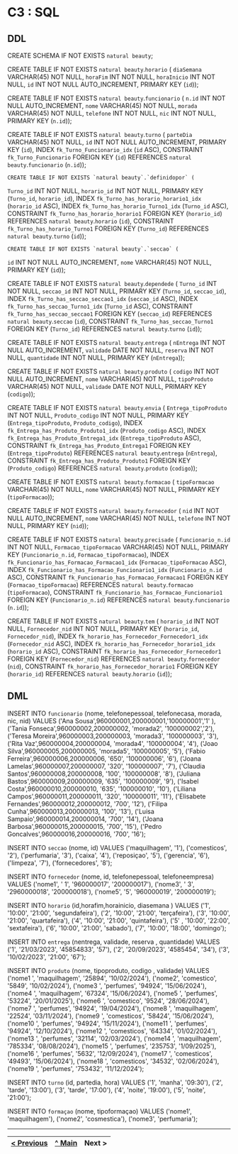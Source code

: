 # C3 : SQL

## DDL

CREATE SCHEMA IF NOT EXISTS `natural beauty`;

CREATE TABLE IF NOT EXISTS `natural beauty`.`horario` (
  `diaSemana` VARCHAR(45) NOT NULL,
  `horaFim` INT NOT NULL,
  `horaInicio` INT NOT NULL,
  `id` INT NOT NULL AUTO_INCREMENT,
  PRIMARY KEY (`id`));
  
CREATE TABLE IF NOT EXISTS `natural beauty`.`funcionario` (
  `n.id` INT NOT NULL AUTO_INCREMENT,
  `nome` VARCHAR(45) NOT NULL,
  `morada` VARCHAR(45) NOT NULL,
  `telefone` INT NOT NULL,
  `nic` INT NOT NULL,
  PRIMARY KEY (`n.id`));
  
  CREATE TABLE IF NOT EXISTS `natural beauty`.`turno` (
  `parteDia` VARCHAR(45) NOT NULL,
  `id` INT NOT NULL AUTO_INCREMENT,
  PRIMARY KEY (`id`),
  INDEX `fk_Turno_Funcionario_idx` (`id` ASC),
  CONSTRAINT `fk_Turno_Funcionario`
    FOREIGN KEY (`id`)
    REFERENCES `natural beauty`.`funcionario` (`n.id`));
    
    CREATE TABLE IF NOT EXISTS `natural beauty`.`definidopor` (
  `Turno_id` INT NOT NULL,
  `horario_id` INT NOT NULL,
  PRIMARY KEY (`Turno_id`, `horario_id`),
  INDEX `fk_Turno_has_horario_horario1_idx` (`horario_id` ASC),
  INDEX `fk_Turno_has_horario_Turno1_idx` (`Turno_id` ASC),
  CONSTRAINT `fk_Turno_has_horario_horario1`
    FOREIGN KEY (`horario_id`)
    REFERENCES `natural beauty`.`horario` (`id`),
  CONSTRAINT `fk_Turno_has_horario_Turno1`
    FOREIGN KEY (`Turno_id`)
    REFERENCES `natural beauty`.`turno` (`id`));
    
    CREATE TABLE IF NOT EXISTS `natural beauty`.`seccao` (
  `id` INT NOT NULL AUTO_INCREMENT,
  `nome` VARCHAR(45) NOT NULL,
  PRIMARY KEY (`id`));
  
  CREATE TABLE IF NOT EXISTS `natural beauty`.`dependede` (
  `Turno_id` INT NOT NULL,
  `seccao_id` INT NOT NULL,
  PRIMARY KEY (`Turno_id`, `seccao_id`),
  INDEX `fk_Turno_has_seccao_seccao1_idx` (`seccao_id` ASC),
  INDEX `fk_Turno_has_seccao_Turno1_idx` (`Turno_id` ASC),
  CONSTRAINT `fk_Turno_has_seccao_seccao1`
    FOREIGN KEY (`seccao_id`)
    REFERENCES `natural beauty`.`seccao` (`id`),
  CONSTRAINT `fk_Turno_has_seccao_Turno1`
    FOREIGN KEY (`Turno_id`)
    REFERENCES `natural beauty`.`turno` (`id`));

CREATE TABLE IF NOT EXISTS `natural beauty`.`entrega` (
  `nEntrega` INT NOT NULL AUTO_INCREMENT,
  `validade` DATE NOT NULL,
  `reserva` INT NOT NULL,
  `quantidade` INT NOT NULL,
  PRIMARY KEY (`nEntrega`));
  
  CREATE TABLE IF NOT EXISTS `natural beauty`.`produto` (
  `codigo` INT NOT NULL AUTO_INCREMENT,
  `nome` VARCHAR(45) NOT NULL,
  `tipoProduto` VARCHAR(45) NOT NULL,
  `validade` DATE NOT NULL,
  PRIMARY KEY (`codigo`));

CREATE TABLE IF NOT EXISTS `natural beauty`.`envia` (
  `Entrega_tipoProduto` INT NOT NULL,
  `Produto_codigo` INT NOT NULL,
  PRIMARY KEY (`Entrega_tipoProduto`, `Produto_codigo`),
  INDEX `fk_Entrega_has_Produto_Produto1_idx` (`Produto_codigo` ASC),
  INDEX `fk_Entrega_has_Produto_Entrega1_idx` (`Entrega_tipoProduto` ASC),
  CONSTRAINT `fk_Entrega_has_Produto_Entrega1`
    FOREIGN KEY (`Entrega_tipoProduto`)
    REFERENCES `natural beauty`.`entrega` (`nEntrega`),
  CONSTRAINT `fk_Entrega_has_Produto_Produto1`
    FOREIGN KEY (`Produto_codigo`)
    REFERENCES `natural beauty`.`produto` (`codigo`));

CREATE TABLE IF NOT EXISTS `natural beauty`.`formacao` (
  `tipoFormacao` VARCHAR(45) NOT NULL,
  `nome` VARCHAR(45) NOT NULL,
  PRIMARY KEY (`tipoFormacao`));
  
  CREATE TABLE IF NOT EXISTS `natural beauty`.`fornecedor` (
  `nid` INT NOT NULL AUTO_INCREMENT,
  `nome` VARCHAR(45) NOT NULL,
  `telefone` INT NOT NULL,
  PRIMARY KEY (`nid`));

CREATE TABLE IF NOT EXISTS `natural beauty`.`precisade` (
  `Funcionario_n.id` INT NOT NULL,
  `Formacao_tipoFormacao` VARCHAR(45) NOT NULL,
  PRIMARY KEY (`Funcionario_n.id`, `Formacao_tipoFormacao`),
  INDEX `fk_Funcionario_has_Formacao_Formacao1_idx` (`Formacao_tipoFormacao` ASC),
  INDEX `fk_Funcionario_has_Formacao_Funcionario1_idx` (`Funcionario_n.id` ASC),
  CONSTRAINT `fk_Funcionario_has_Formacao_Formacao1`
    FOREIGN KEY (`Formacao_tipoFormacao`)
    REFERENCES `natural beauty`.`formacao` (`tipoFormacao`),
  CONSTRAINT `fk_Funcionario_has_Formacao_Funcionario1`
    FOREIGN KEY (`Funcionario_n.id`)
    REFERENCES `natural beauty`.`funcionario` (`n.id`));

CREATE TABLE IF NOT EXISTS `natural beauty`.`tem` (
  `horario_id` INT NOT NULL,
  `Fornecedor_nid` INT NOT NULL,
  PRIMARY KEY (`horario_id`, `Fornecedor_nid`),
  INDEX `fk_horario_has_Fornecedor_Fornecedor1_idx` (`Fornecedor_nid` ASC),
  INDEX `fk_horario_has_Fornecedor_horario1_idx` (`horario_id` ASC),
  CONSTRAINT `fk_horario_has_Fornecedor_Fornecedor1`
    FOREIGN KEY (`Fornecedor_nid`)
    REFERENCES `natural beauty`.`fornecedor` (`nid`),
  CONSTRAINT `fk_horario_has_Fornecedor_horario1`
    FOREIGN KEY (`horario_id`)
    REFERENCES `natural beauty`.`horario` (`id`));



## DML


INSERT INTO `funcionario` (nome, telefonepessoal, telefonecasa, morada, nic, nid) VALUES 
('Ana Sousa',960000001,200000001,'100000001','1' ),
('Tania Fonseca',960000002,200000002, 'morada2', '100000002','2'),
('Teresa Moreira',960000003,200000003, 'morada3', '100000003', '3'),
('Rita Vaz',960000004,200000004, 'morada4', '100000004', '4'),
('Joao Silva',960000005,200000005, 'morada5', '100000005', '5'),
('Fabio Ferreira',960000006,200000006, '650', '100000006', '6'),
('Joana Lamelas',960000007,200000007, '320', '100000007', '7'),
('Claudia Santos',960000008,200000008, '100', '100000008', '8'),
('Juliana Bastos',960000009,200000009, '635', '100000009', '9'),
('Isabel Costa',960000010,200000010, '635', '100000010', '10'),
('Liliana Campos',960000011,200000011, '320', '100000011', '11'),
('Elisabete Fernandes',960000012,200000012, '700', '12'),
('Filipa Cunha',960000013,200000013, '100', '13'),
('Luisa Sampaio',960000014,200000014, '700', '14'),
('Joana Barbosa',960000015,200000015, '700', '15'),
('Pedro Goncalves',960000016,200000016, '700', '16');


INSERT INTO `seccao` (nome, id) VALUES 
('maquilhagem', '1'),
('comesticos', '2'),
('perfumaria', '3'),
('caixa', '4'),
('reposiçao', '5'),
('gerencia', '6'),
('limpeza', '7'),
('fornecedores', '8');


INSERT INTO `fornecedor` (nome, id, telefonepessoal, telefoneempresa) VALUES
('nome1', ' 1', '960000017', '200000017'),
('nome3', ' 3', '2960000018', '200000018'),
('nome5', '5', '960000019', '200000019');


INSERT INTO `horario` (id,horafim,horainicio, diasemana ) VALUES
('1', '10:00', '21:00', 'segundafeira'),
('2', '10:00', '21:00', 'terçafeira'),
('3', '10:00', '21:00', 'quartafeira'),
('4', '10:00', '21:00', 'quintafeira'),
('5' , '10:00', '22:00', 'sextafeira'),
('6', '10:00', '21:00', 'sabado'),
('7', '10:00', '18:00', 'domingo');

INSERT INTO `entrega` (nentrega, validade, reserva , quantidade) VALUES
('1', '21/03/2023', '45854833', '57'),
('2', '20/09/2023', '4585454', '34'),
('3', '10/02/2023', '21:00', '67');

INSERT INTO `produto` (nome, tipoproduto, codigo , validade) VALUES
('nome1 ', 'maquilhagem', '25894', '10/02/2024'),
('nome2', 'comestico', '5849', '10/02/2024'),
('nome3 ', 'perfumes', '94924', '15/06/2024'),
('nome4 ', 'maquilhagem', '67324', '15/06/2024'),
('nome5 ', 'perfumes', '53224', '20/01/2025'),
('nome6 ', 'comestico', '9524', '28/06/2024'),
('nome7 ', 'perfumes', '94924', '19/04/2024'),
('nome8 ', 'maquilhagem', '22524', '03/11/2024'),
('nome9 ', 'comesticos', '58424', '15/06/2024'),
('nome10 ', 'perfumes', '94924', '15/11/2024'),
('nome11 ', 'perfumes', '94924', '12/10/2024'),
('nome12 ', 'comesticos', '64334', '01/02/2024'),
('nome13 ', 'perfumes', '32114', '02/03/2024'),
('nome14 ', 'maquilhagem', '785334', '08/08/2024'),
('nome15 ', 'perfumes', '235753', '1/09/2025'),
('nome16 ', 'perfumes', '5632', '12/09/2024'),
('nome17 ', 'comesticos', '49493', '15/06/2024'),
('nome18 ', 'comesticos', '34532', '02/06/2024'),
('nome19 ', 'perfumes', '753432', '11/12/2024');

INSERT INTO `turno` (id, partedia, hora) VALUES
('1', 'manha', '09:30'),
('2', 'tarde', '13:00'),
('3', 'tarde', '17:00'),
('4', 'noite', '19:00'),
('5', 'noite', '21:00');

INSERT INTO `formaçao` (nome, tipoformaçao) VALUES
('nome1', 'maquilhagem'),
('nome2', 'cosmestica'),
('nome3', 'perfumaria');




---
[< Previous](rebd04.md) | [^ Main](https://github.com/exemploTrabalho/reportSIBD/) | Next >
:--- | :---: | ---: 
